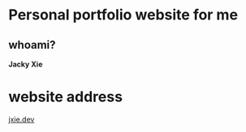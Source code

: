 # Personal portfolio website for me

## whoami?
**Jacky Xie**

# website address
[jxie.dev](jxie.dev)

